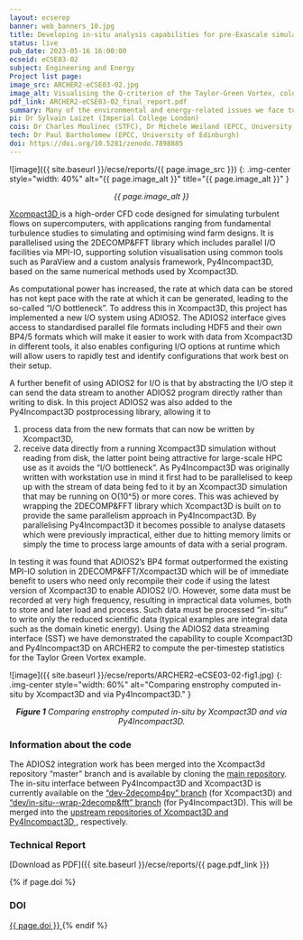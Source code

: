 ```yaml
---
layout: ecserep
banner: web_banners_10.jpg
title: Developing in-situ analysis capabilities for pre-Exascale simulations with Xcompact3D
status: live
pub_date: 2023-05-16 16:00:00
ecseid: eCSE03-02
subject: Engineering and Energy
Project list page: 
image_src: ARCHER2-eCSE03-02.jpg
image_alt: Visualising the Q-criterion of the Taylor-Green Vortex, coloured by pressure.
pdf_link: ARCHER2-eCSE03-02_final_report.pdf
summary: Many of the environmental and energy-related issues we face today cannot possibly be tackled without a better understanding of the dynamics of fluids. The design of many engineering and industrial systems as well as the prediction of their impact on the environment greatly relies on the turbulent behaviour of fluid flows being properly quantified. Significant progress has been made recently using high performance computing, and Computational Fluid Dynamics is now a critical complement to experiments and theories. Xcompact3D (https://github.com/xcompact3d/Incompact3d) is a high-order CFD framework designed for simulating turbulent flows on supercomputers, with applications ranging from fundamental turbulence studies to simulating and optimising wind farm designs. As computational power has increased, the rate at which data can be stored has not kept pace with the rate at which it can be generated, leading to the so-called “I/O bottleneck”. To address this in Xcompact3D, this project has implemented a new I/O system using the ADIOS2 library to facilitate user-defined in situ analyses.
pi: Dr Sylvain Laizet (Imperial College London)
cois: Dr Charles Moulinec (STFC), Dr Michele Weiland (EPCC, University of Edinburgh)
tech: Dr Paul Bartholomew (EPCC, University of Edinburgh)
doi: https://doi.org/10.5281/zenodo.7898885
---
```




![image]({{ site.baseurl }}/ecse/reports/{{ page.image_src }})
{: .img-center style="width: 40%" alt="{{ page.image_alt }}" title="{{ page.image_alt }}" }

<p align="center"><i>{{ page.image_alt }}</i></p>

[Xcompact3D ](https://github.com/xcompact3d/Incompact3d) is a high-order CFD code designed for simulating turbulent flows on supercomputers, with applications ranging from fundamental turbulence studies to simulating and optimising wind farm designs. It is parallelised using the 2DECOMP&FFT library which includes parallel I/O facilities via MPI-IO, supporting solution visualisation using common tools such as ParaView and a custom analysis framework, Py4Incompact3D, based on the same numerical methods used by Xcompact3D. 

As computational power has increased, the rate at which data can be stored has not kept pace with the rate at which it can be generated, leading to the so-called “I/O bottleneck”. To address this in Xcompact3D, this project has implemented a new I/O system using ADIOS2. The ADIOS2 interface gives access to standardised parallel file formats including HDF5 and their own BP4/5 formats which will make it easier to work with data from Xcompact3D in different tools, it also enables configuring I/O options at runtime which will allow users to rapidly test and identify configurations that work best on their setup. 

A further benefit of using ADIOS2 for I/O is that by abstracting the I/O step it can send the data stream to another ADIOS2 program directly rather than writing to disk. In this project ADIOS2 was also added to the Py4Incompact3D postprocessing library, allowing it to
1.	process data from the new formats that can now be written by Xcompact3D,
2.	receive data directly from a running Xcompact3D simulation without reading from disk,
the latter point being attractive for large-scale HPC use as it avoids the “I/O bottleneck”. As Py4Incompact3D was originally written with workstation use in mind it first had to be parallelised to keep up with the stream of data being fed to it by an Xcompact3D simulation that may be running on O(10^5) or more cores. This was achieved by wrapping the 2DECOMP&FFT library which Xcompact3D is built on to provide the same parallelism approach in Py4Incompact3D. By parallelising Py4Incompact3D it becomes possible to analyse datasets which were previously impractical, either due to hitting memory limits or simply the time to process large amounts of data with a serial program.

In testing it was found that ADIOS2’s BP4 format outperformed the existing MPI-IO solution in 2DECOMP&FFT/Xcompact3D which will be of immediate benefit to users who need only recompile their code if using the latest version of Xcompact3D to enable ADIOS2 I/O. However, some data must be recorded at very high frequency, resulting in impractical data volumes, both to store and later load and process. Such data must be processed “in-situ” to write only the reduced scientific data (typical examples are integral data such as the domain kinetic energy). Using the ADIOS2 data streaming interface (SST) we have demonstrated the capability to couple Xcompact3D and Py4Incompact3D on ARCHER2 to compute the per-timestep statistics for the Taylor Green Vortex example.




![image]({{ site.baseurl }}/ecse/reports/ARCHER2-eCSE03-02-fig1.jpg)
{: .img-center style="width: 60%" alt="Comparing enstrophy computed in-situ by Xcompact3D and via Py4Incompact3D." }


<p align="center"><i><b>Figure 1</b> Comparing enstrophy computed in-situ by Xcompact3D and via Py4Incompact3D.</i></p>

### Information about the code

The ADIOS2 integration work has been merged into the Xcompact3d repository “master” branch and is available by cloning the [main repository]( https://github.com/xcompact3d/Incompact3d). 
The in-situ interface between Py4Incompact3D and Xcompact3D is currently available on the [“dev-2decomp4py” branch](  https://github.com/pbartholomew08/Incompact3d) (for Xcompact3D) and [“dev/in-situ--wrap-2decomp&fft” branch]( https://github.com/pbartholomew08/Py4Incompact3D) (for Py4Incompact3D). 
This will be merged into the [upstream repositories of Xcompact3D and Py4Incompact3D ](https://github.com/xcompact3d/Py4Incompact3D), respectively. 


### Technical Report

[Download as PDF]({{ site.baseurl }}/ecse/reports/{{ page.pdf_link }})



{% if page.doi  %}
### DOI
  <a href="https://doi.org/{{ page.doi }}">
     {{ page.doi }}
  </a>
{% endif %}

